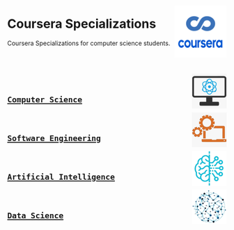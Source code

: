 <a href="https://coursera.org/"><img align="right" width="120" src="/logos/coursera.png"></img></a>

# Coursera Specializations
Coursera Specializations for computer science students.

<br><br>

<a href="/eLearning-Platform-Resources/coursera-specializations/computer-science.md"><img align="right" width="80" src="/logos/computer-science-department.png"></img></a>
<br>

## [`Computer Science`](/eLearning-Platform-Resources/coursera-specializations/computer-science.md)

<a href="/eLearning-Platform-Resources/coursera-specializations/software-engineering.md"><img align="right" width="80" src="/logos/software-engineering-department.png"></img></a>
<br>

## [`Software Engineering`](/eLearning-Platform-Resources/coursera-specializations/software-engineering.md)

<a href="/eLearning-Platform-Resources/coursera-specializations/artificial-intelligence.md"><img align="right" width="80" src="/logos/artificial-intelligence-department.png"></img></a>
<br>

## [`Artificial Intelligence`](/eLearning-Platform-Resources/coursera-specializations/artificial-intelligence.md)

<a href="/eLearning-Platform-Resources/coursera-specializations/data-science.md"><img align="right" width="80" src="/logos/data-science-department.png"></img></a>
<br>

## [`Data Science`](/eLearning-Platform-Resources/coursera-specializations/data-science.md)
